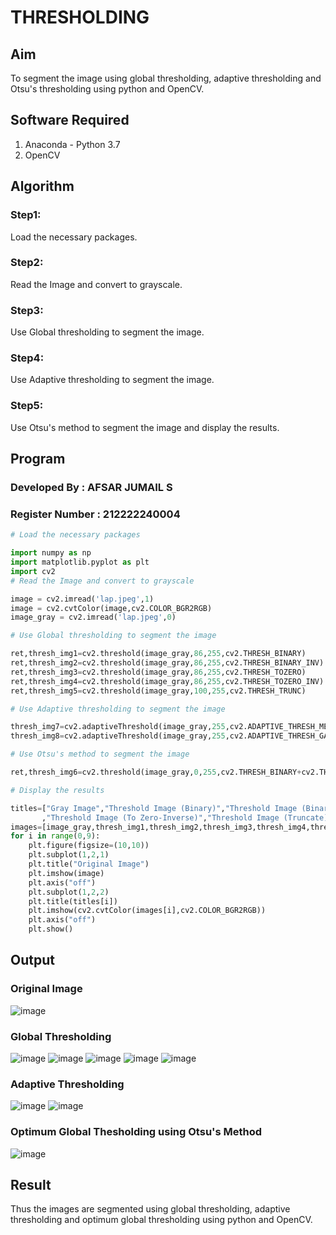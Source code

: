 # THRESHOLDING
## Aim
To segment the image using global thresholding, adaptive thresholding and Otsu's thresholding using python and OpenCV.

## Software Required
1. Anaconda - Python 3.7
2. OpenCV

## Algorithm
### Step1:
Load the necessary packages.
### Step2:
Read the Image and convert to grayscale.
### Step3:
Use Global thresholding to segment the image.
### Step4:
Use Adaptive thresholding to segment the image.
### Step5:
Use Otsu's method to segment the image and display the results.

## Program
### Developed By : AFSAR JUMAIL S
### Register Number : 212222240004
```python
# Load the necessary packages

import numpy as np
import matplotlib.pyplot as plt
import cv2
# Read the Image and convert to grayscale

image = cv2.imread('lap.jpeg',1)
image = cv2.cvtColor(image,cv2.COLOR_BGR2RGB)
image_gray = cv2.imread('lap.jpeg',0)

# Use Global thresholding to segment the image

ret,thresh_img1=cv2.threshold(image_gray,86,255,cv2.THRESH_BINARY)
ret,thresh_img2=cv2.threshold(image_gray,86,255,cv2.THRESH_BINARY_INV)
ret,thresh_img3=cv2.threshold(image_gray,86,255,cv2.THRESH_TOZERO)
ret,thresh_img4=cv2.threshold(image_gray,86,255,cv2.THRESH_TOZERO_INV)
ret,thresh_img5=cv2.threshold(image_gray,100,255,cv2.THRESH_TRUNC)

# Use Adaptive thresholding to segment the image

thresh_img7=cv2.adaptiveThreshold(image_gray,255,cv2.ADAPTIVE_THRESH_MEAN_C,cv2.THRESH_BINARY,11,2)
thresh_img8=cv2.adaptiveThreshold(image_gray,255,cv2.ADAPTIVE_THRESH_GAUSSIAN_C,cv2.THRESH_BINARY,11,2)

# Use Otsu's method to segment the image 

ret,thresh_img6=cv2.threshold(image_gray,0,255,cv2.THRESH_BINARY+cv2.THRESH_OTSU)

# Display the results

titles=["Gray Image","Threshold Image (Binary)","Threshold Image (Binary Inverse)","Threshold Image (To Zero)"
       ,"Threshold Image (To Zero-Inverse)","Threshold Image (Truncate)","Otsu","Adaptive Threshold (Mean)","Adaptive Threshold (Gaussian)"]
images=[image_gray,thresh_img1,thresh_img2,thresh_img3,thresh_img4,thresh_img5,thresh_img6,thresh_img7,thresh_img8]
for i in range(0,9):
    plt.figure(figsize=(10,10))
    plt.subplot(1,2,1)
    plt.title("Original Image")
    plt.imshow(image)
    plt.axis("off")
    plt.subplot(1,2,2)
    plt.title(titles[i])
    plt.imshow(cv2.cvtColor(images[i],cv2.COLOR_BGR2RGB))
    plt.axis("off")
    plt.show()

```
## Output

### Original Image
![image](https://github.com/Safeeq-Fazil/Thresholdingg/assets/118680361/a7ce5809-4e33-4f1f-9668-25494e16fbdf)

### Global Thresholding

![image](https://github.com/Safeeq-Fazil/Thresholdingg/assets/118680361/a2056753-2b22-44a7-bea2-0ce4f5820e57)
![image](https://github.com/Safeeq-Fazil/Thresholdingg/assets/118680361/7664e877-c626-47a1-89b4-2de1d23df026)
![image](https://github.com/Safeeq-Fazil/Thresholdingg/assets/118680361/7aa21864-cc95-4533-9205-daa0ac2cdfef)
![image](https://github.com/Safeeq-Fazil/Thresholdingg/assets/118680361/f958314a-c285-44fd-aed0-3392c524f83b)
![image](https://github.com/Safeeq-Fazil/Thresholdingg/assets/118680361/a8b770b3-ce07-458e-9f9e-b4e9a82c0484)


### Adaptive Thresholding
![image](https://github.com/Safeeq-Fazil/Thresholdingg/assets/118680361/785cdb4f-f29c-4f10-a13b-3ccde08c83bc)
![image](https://github.com/Safeeq-Fazil/Thresholdingg/assets/118680361/dfbda153-74ac-4d3a-a8f7-98d8573fa2d9)


### Optimum Global Thesholding using Otsu's Method
![image](https://github.com/Safeeq-Fazil/Thresholdingg/assets/118680361/6979a5c8-a547-419c-91f3-82d148994f94)



## Result
Thus the images are segmented using global thresholding, adaptive thresholding and optimum global thresholding using python and OpenCV.
